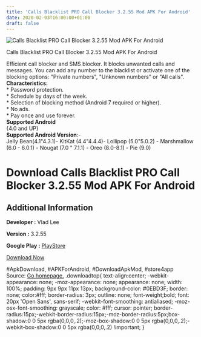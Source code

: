 ```yaml
---
title: 'Calls Blacklist PRO Call Blocker 3.2.55 Mod APK For Android'
date: 2020-02-03T16:00:00+01:00
draft: false
---
```


![Calls Blacklist PRO Call Blocker 3.2.55 Mod APK For Android](https://i2.wp.com/apkhome.net/wp-content/uploads/2020/02/Calls-Blacklist-PRO-Call-Blocker-3.2.55-Mod.png "Calls Blacklist PRO Call Blocker 3.2.55 Mod APK For Android")

  

Calls Blacklist PRO Call Blocker 3.2.55 Mod APK For Android

Efficient call blocker and SMS blocker. It blocks unwanted calls and messages. You can add any number to the blacklist or activate one of the blocking options: "Private numbers", "Unknown numbers" or "All calls".  
**Characteristics:**  
\* Password protection.  
\* Schedule by days of the week.  
\* Selection of blocking method (Android 7 required or higher).  
\* No ads.  
\* Pay once and use forever.  
**Supported Android**  
{4.0 and UP}  
**Supported Android Version**:-  
Jelly Bean(4.1"4.3.1)- KitKat (4.4"4.4.4)- Lollipop (5.0"5.0.2) - Marshmallow (6.0 - 6.0.1) - Nougat (7.0 " 7.1.1) - Oreo (8.0-8.1) - Pie (9.0)

Download Calls Blacklist PRO Call Blocker 3.2.55 Mod APK For Android
====================================================================

Additional Information
----------------------

**Developer :** Vlad Lee

**Version :** 3.2.55

**Google Play :** [PlayStore](https://play.google.com/store/apps/details?id=com.vladlee.callsblacklist)

  

[Download Now](https://store4app.co/post/calls-blacklist-pro-call-blocker-3-2-55-mod-apk-for-android_1580741395)

  
#ApkDownload, #APKForAndroid, #DownloadApkMod, #store4app  
Source: [Go homepage.](https://store4app.co/post/calls-blacklist-pro-call-blocker-3-2-55-mod-apk-for-android_1580741395) .downloadtop{ text-align:center; -webkit-appearance: none; -moz-appearance: none; appearance: none; width: 100%; padding: 9px 9px 11px 13px; background-color: #0EBD3F; border: none; color:#fff; border-radius: 3px; outline: none; font-weight;bold; font: 20px 'Open Sans', sans-serif; -webkit-font-smoothing: antialiased; -moz-osx-font-smoothing: grayscale; color: #fff; cursor: pointer; border-radius:15px;-webkit-border-radius:15px;-moz-border-radius:5px;box-shadow:0 0 5px rgba(0,0,0,.2);-moz-box-shadow:0 0 5px rgba(0,0,0,.2);-webkit-box-shadow:0 0 5px rgba(0,0,0,.2) !important; }